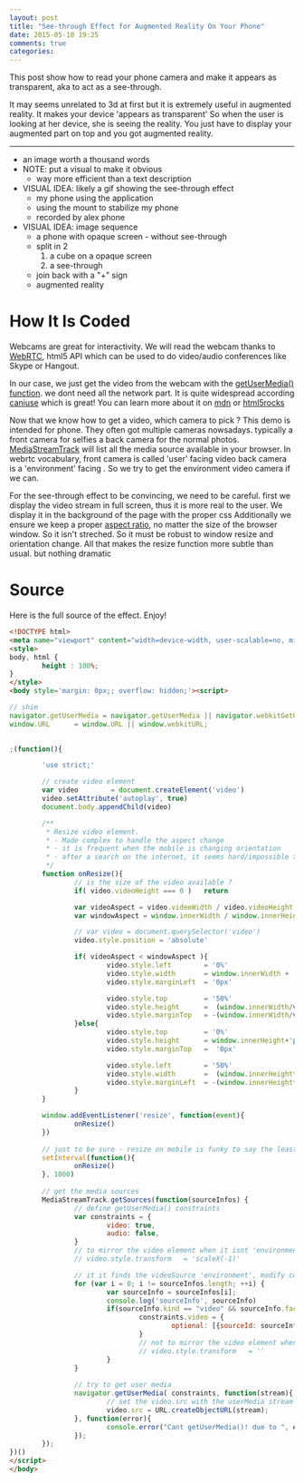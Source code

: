 ```yaml
---
layout: post
title: "See-through Effect for Augmented Reality On Your Phone"
date: 2015-05-10 19:25
comments: true
categories: 
---
```


This post show how to read your phone camera and make it appears as transparent, aka to act as a see-through.

It may seems unrelated to 3d at first but 
it is extremely useful in augmented reality.
It makes your device 'appears as transparent'
So when the user is looking at her device, she is seeing the reality.
You just have to display your augmented part on top
and you got augmented reality.

---
- an image worth a thousand words
- NOTE: put a visual to make it obvious
  - way more efficient than a text description
- VISUAL IDEA: likely a gif showing the see-through effect
  - my phone using the application
  - using the mount to stabilize my phone
  - recorded by alex phone
- VISUAL IDEA: image sequence
  - a phone with opaque screen - without see-through
  - split in 2
    1. a cube on a opaque screen
    2. a see-through
  - join back with a "+" sign
  - augmented reality

# How It Is Coded
Webcams are great for interactivity. 
  We will read the webcam thanks to [WebRTC](http://www.webrtc.org/),
  html5 API which can be used to do video/audio conferences like  Skype or Hangout.

In our case, we just get the video from the webcam
  with the [getUserMedia\(\) function](https://w3c.github.io/mediacapture-main/getusermedia.html).
  we dont need all the network part.
  It is quite widespread according [caniuse](http://caniuse.com/#feat=stream) which is great!
  You can learn more about it 
  on [mdn](https://developer.mozilla.org/en-US/docs/Web/API/Navigator/getUserMedia)
  or [html5rocks](http://www.html5rocks.com/en/tutorials/getusermedia/intro/)


Now that we know how to get a video, which camera to pick ?
This demo is intended for phone. They often got multiple cameras nowsadays.
  typically a front camera for selfies
  a back camera for the normal photos.
[MediaStreamTrack](https://developer.mozilla.org/en-US/docs/Web/API/MediaStreamTrack) will list all the media source available in your browser. 
  In webrtc vocabulary,
  front camera is called 'user' facing video
  back camera is a 'environment' facing .
  So we try to get the environment video camera if we can.
  


For the see-through effect to be convincing, we need to be careful.
  first we display the video stream in full screen, thus it 
  is more real to the user.
  We display it in the background of the page with the proper css
Additionally we ensure we keep a proper 
  [aspect ratio](http://en.wikipedia.org/wiki/Aspect_ratio_%28image%29),
  no matter the size of the browser window. 
  So it isn't streched.
So it must be robust to window resize and orientation change.
  All that makes the resize function more subtle than usual.
  but nothing dramatic

# Source

Here is the full source of the effect. Enjoy!
  
  
```html
<!DOCTYPE html>
<meta name="viewport" content="width=device-width, user-scalable=no, minimum-scale=1.0, maximum-scale=1.0">
<style>
body, html {
        height : 100%;
}
</style>
<body style='margin: 0px;; overflow: hidden;'><script>

// shim
navigator.getUserMedia = navigator.getUserMedia || navigator.webkitGetUserMedia || navigator.mozGetUserMedia || navigator.msGetUserMedia;
window.URL      = window.URL || window.webkitURL;
        

;(function(){

        'use strict;'

        // create video element
        var video        = document.createElement('video')
        video.setAttribute('autoplay', true)
        document.body.appendChild(video)

        /**
         * Resize video element. 
         * - Made complex to handle the aspect change 
         * - it is frequent when the mobile is changing orientation
         * - after a search on the internet, it seems hard/impossible to prevent browser from changing orientation :(
         */
        function onResize(){
                // is the size of the video available ?
                if( video.videoHeight === 0 )   return

                var videoAspect = video.videoWidth / video.videoHeight
                var windowAspect = window.innerWidth / window.innerHeight

                // var video = document.querySelector('video')
                video.style.position = 'absolute'

                if( videoAspect < windowAspect ){
                        video.style.left        = '0%'
                        video.style.width       = window.innerWidth + 'px'
                        video.style.marginLeft  = '0px'

                        video.style.top         = '50%'
                        video.style.height      =  (window.innerWidth/videoAspect) + 'px'
                        video.style.marginTop   = -(window.innerWidth/videoAspect) /2 + 'px'                        
                }else{
                        video.style.top         = '0%'
                        video.style.height      = window.innerHeight+'px'
                        video.style.marginTop   =  '0px'

                        video.style.left        = '50%'
                        video.style.width       =  (window.innerHeight*videoAspect) + 'px'
                        video.style.marginLeft  = -(window.innerHeight*videoAspect)/2 + 'px'
                }
        }

        window.addEventListener('resize', function(event){
                onResize()
        })
        
        // just to be sure - resize on mobile is funky to say the least
        setInterval(function(){
                onResize()
        }, 1000)
        
        // get the media sources
        MediaStreamTrack.getSources(function(sourceInfos) {
                // define getUserMedia() constraints
                var constraints = {
                        video: true,
                        audio: false,                        
                }
                // to mirror the video element when it isnt 'environment'
                // video.style.transform   = 'scaleX(-1)'

                // it it finds the videoSource 'environment', modify constraints.video
                for (var i = 0; i != sourceInfos.length; ++i) {
                        var sourceInfo = sourceInfos[i];
                        console.log('sourceInfo', sourceInfo)
                        if(sourceInfo.kind == "video" && sourceInfo.facing == "environment") {
                                constraints.video = {
                                        optional: [{sourceId: sourceInfo.id}]
                                }
                                // not to mirror the video element when it is 'environment'
                                // video.style.transform   = ''
                        }
                }
              
                // try to get user media
                navigator.getUserMedia( constraints, function(stream){
                        // set the video.src with the userMedia stream
                        video.src = URL.createObjectURL(stream);
                }, function(error){
                        console.error("Cant getUserMedia()! due to ", error);
                });
        });
})()
</script>
</body>
```
